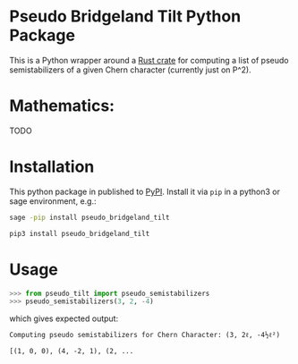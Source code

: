 # Pseudo Bridgeland Tilt Python Package

This is a Python wrapper around a [Rust crate](https://gitlab.com/pseudowalls/tilt.rs) for computing a list of pseudo semistabilizers of a given Chern character (currently just on P^2).

# Mathematics:

TODO

# Installation

This python package in published to [PyPI](https://pypi.org/manage/project/pseudo-bridgeland-tilt/releases/).
Install it via `pip` in a python3 or sage environment, e.g.:

```bash
sage -pip install pseudo_bridgeland_tilt
```
```bash
pip3 install pseudo_bridgeland_tilt
```

# Usage

```python
>>> from pseudo_tilt import pseudo_semistabilizers
>>> pseudo_semistabilizers(3, 2, -4)
```
which gives expected output:
```output
Computing pseudo semistabilizers for Chern Character: (3, 2ℓ, -4½ℓ²)

[(1, 0, 0), (4, -2, 1), (2, ...
```
